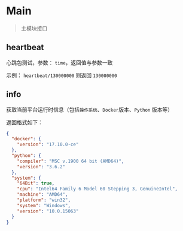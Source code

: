 # Main
> 主模块接口

## heartbeat

心跳包测试，参数： `time`，返回值与参数一致

示例： `heartbeat/130000000` 则返回 `130000000`

## info

获取当前平台运行时信息（包括`操作系统`、`Docker`版本、`Python` 版本等）

返回格式如下：

```json
{
  "docker": {
    "version": "17.10.0-ce"
  }, 
  "python": {
    "compiler": "MSC v.1900 64 bit (AMD64)", 
    "version": "3.6.2"
  }, 
  "system": {
    "64Bit": true, 
    "cpu": "Intel64 Family 6 Model 60 Stepping 3, GenuineIntel", 
    "machine": "AMD64", 
    "platform": "win32", 
    "system": "Windows", 
    "version": "10.0.15063"
  }
}
```

